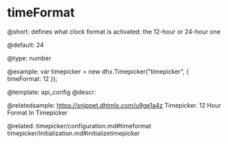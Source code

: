 timeFormat
=============

@short: 
defines what clock format is activated: the 12-hour or 24-hour one


@default:
24


@type: number

@example: 
var timepicker = new dhx.Timepicker("timepicker", {
	timeFormat: 12
});


@template:	api_config
@descr: 


@relatedsample: https://snippet.dhtmlx.com/u9ge1a4z	Timepicker. 12 Hour Format In Timepicker

@related: timepicker/configuration.md#timeformat
timepicker/initialization.md#initializetimepicker